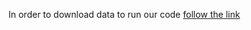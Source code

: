 In order to download data to run our code [follow the link](https://www.kaggle.com/datasets/andrewmvd/okcupid-profiles/data)


